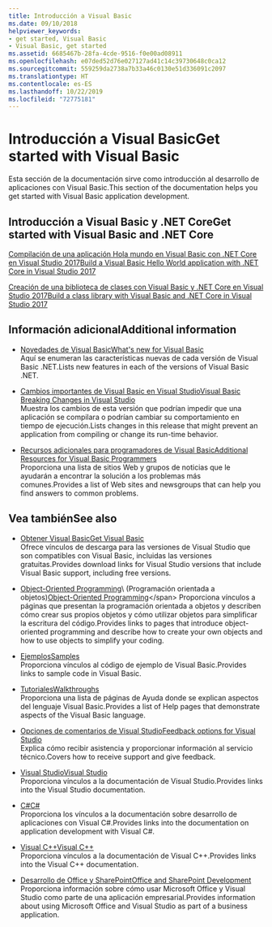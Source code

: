 ```yaml
---
title: Introducción a Visual Basic
ms.date: 09/10/2018
helpviewer_keywords:
- get started, Visual Basic
- Visual Basic, get started
ms.assetid: 6685467b-28fa-4cde-9516-f0e00ad08911
ms.openlocfilehash: e07ded52d76e027127ad41c14c39730648c0ca12
ms.sourcegitcommit: 559259da2738a7b33a46c0130e51d336091c2097
ms.translationtype: HT
ms.contentlocale: es-ES
ms.lasthandoff: 10/22/2019
ms.locfileid: "72775181"
---
```

# <a name="get-started-with-visual-basic"></a><span data-ttu-id="d437d-102">Introducción a Visual Basic</span><span class="sxs-lookup"><span data-stu-id="d437d-102">Get started with Visual Basic</span></span>

<span data-ttu-id="d437d-103">Esta sección de la documentación sirve como introducción al desarrollo de aplicaciones con Visual Basic.</span><span class="sxs-lookup"><span data-stu-id="d437d-103">This section of the documentation helps you get started with Visual Basic application development.</span></span>

## <a name="get-started-with-visual-basic-and-net-core"></a><span data-ttu-id="d437d-104">Introducción a Visual Basic y .NET Core</span><span class="sxs-lookup"><span data-stu-id="d437d-104">Get started with Visual Basic and .NET Core</span></span>

[<span data-ttu-id="d437d-105">Compilación de una aplicación Hola mundo en Visual Basic con .NET Core en Visual Studio 2017</span><span class="sxs-lookup"><span data-stu-id="d437d-105">Build a Visual Basic Hello World application with .NET Core in Visual Studio 2017</span></span>](../../core/tutorials/vb-with-visual-studio.md)

[<span data-ttu-id="d437d-106">Creación de una biblioteca de clases con Visual Basic y .NET Core en Visual Studio 2017</span><span class="sxs-lookup"><span data-stu-id="d437d-106">Build a class library with Visual Basic and .NET Core in Visual Studio 2017</span></span>](../../core/tutorials/vb-library-with-visual-studio.md)

## <a name="additional-information"></a><span data-ttu-id="d437d-107">Información adicional</span><span class="sxs-lookup"><span data-stu-id="d437d-107">Additional information</span></span>

- <span data-ttu-id="d437d-108">[Novedades de Visual Basic](whats-new.md)</span><span class="sxs-lookup"><span data-stu-id="d437d-108">[What's new for Visual Basic](whats-new.md)</span></span>\
<span data-ttu-id="d437d-109">Aquí se enumeran las características nuevas de cada versión de Visual Basic .NET.</span><span class="sxs-lookup"><span data-stu-id="d437d-109">Lists new features in each of the versions of Visual Basic .NET.</span></span>

- <span data-ttu-id="d437d-110">[Cambios importantes de Visual Basic en Visual Studio](breaking-changes-in-visual-studio.md)</span><span class="sxs-lookup"><span data-stu-id="d437d-110">[Visual Basic Breaking Changes in Visual Studio](breaking-changes-in-visual-studio.md)</span></span>\
<span data-ttu-id="d437d-111">Muestra los cambios de esta versión que podrían impedir que una aplicación se compilara o podrían cambiar su comportamiento en tiempo de ejecución.</span><span class="sxs-lookup"><span data-stu-id="d437d-111">Lists changes in this release that might prevent an application from compiling or change its run-time behavior.</span></span>

- <span data-ttu-id="d437d-112">[Recursos adicionales para programadores de Visual Basic](additional-resources.md)</span><span class="sxs-lookup"><span data-stu-id="d437d-112">[Additional Resources for Visual Basic Programmers](additional-resources.md)</span></span>\
<span data-ttu-id="d437d-113">Proporciona una lista de sitios Web y grupos de noticias que le ayudarán a encontrar la solución a los problemas más comunes.</span><span class="sxs-lookup"><span data-stu-id="d437d-113">Provides a list of Web sites and newsgroups that can help you find answers to common problems.</span></span>

## <a name="see-also"></a><span data-ttu-id="d437d-114">Vea también</span><span class="sxs-lookup"><span data-stu-id="d437d-114">See also</span></span>

- [<span data-ttu-id="d437d-115">Obtener Visual Basic</span><span class="sxs-lookup"><span data-stu-id="d437d-115">Get Visual Basic</span></span>](https://visualstudio.microsoft.com/downloads/?utm_medium=microsoft&utm_source=docs.microsoft.com&utm_campaign=inline+link&utm_content=download+vs2019)  
<span data-ttu-id="d437d-116">Ofrece vínculos de descarga para las versiones de Visual Studio que son compatibles con Visual Basic, incluidas las versiones gratuitas.</span><span class="sxs-lookup"><span data-stu-id="d437d-116">Provides download links for Visual Studio versions that include Visual Basic support, including free versions.</span></span>

- <span data-ttu-id="d437d-117">[Object-Oriented Programming](../programming-guide/concepts/object-oriented-programming.md)\ (Programación orientada a objetos)</span><span class="sxs-lookup"><span data-stu-id="d437d-117">[Object-Oriented Programming](../programming-guide/concepts/object-oriented-programming.md)\</span></span>
<span data-ttu-id="d437d-118">Proporciona vínculos a páginas que presentan la programación orientada a objetos y describen cómo crear sus propios objetos y cómo utilizar objetos para simplificar la escritura del código.</span><span class="sxs-lookup"><span data-stu-id="d437d-118">Provides links to pages that introduce object-oriented programming and describe how to create your own objects and how to use objects to simplify your coding.</span></span>

- <span data-ttu-id="d437d-119">[Ejemplos](../../visual-basic/sample-applications.md)</span><span class="sxs-lookup"><span data-stu-id="d437d-119">[Samples](../../visual-basic/sample-applications.md)</span></span>\
<span data-ttu-id="d437d-120">Proporciona vínculos al código de ejemplo de Visual Basic.</span><span class="sxs-lookup"><span data-stu-id="d437d-120">Provides links to sample code in Visual Basic.</span></span>

- <span data-ttu-id="d437d-121">[Tutoriales](../../visual-basic/walkthroughs.md)</span><span class="sxs-lookup"><span data-stu-id="d437d-121">[Walkthroughs](../../visual-basic/walkthroughs.md)</span></span>\
<span data-ttu-id="d437d-122">Proporciona una lista de páginas de Ayuda donde se explican aspectos del lenguaje Visual Basic.</span><span class="sxs-lookup"><span data-stu-id="d437d-122">Provides a list of Help pages that demonstrate aspects of the Visual Basic language.</span></span>

- <span data-ttu-id="d437d-123">[Opciones de comentarios de Visual Studio](/visualstudio/ide/feedback-options)</span><span class="sxs-lookup"><span data-stu-id="d437d-123">[Feedback options for Visual Studio](/visualstudio/ide/feedback-options)</span></span>\
<span data-ttu-id="d437d-124">Explica cómo recibir asistencia y proporcionar información al servicio técnico.</span><span class="sxs-lookup"><span data-stu-id="d437d-124">Covers how to receive support and give feedback.</span></span>

- <span data-ttu-id="d437d-125">[Visual Studio](/visualstudio/)</span><span class="sxs-lookup"><span data-stu-id="d437d-125">[Visual Studio](/visualstudio/)</span></span>\
<span data-ttu-id="d437d-126">Proporciona vínculos a la documentación de Visual Studio.</span><span class="sxs-lookup"><span data-stu-id="d437d-126">Provides links into the Visual Studio documentation.</span></span>

- <span data-ttu-id="d437d-127">[C#](../../csharp/index.md)</span><span class="sxs-lookup"><span data-stu-id="d437d-127">[C#](../../csharp/index.md)</span></span>\
<span data-ttu-id="d437d-128">Proporciona los vínculos a la documentación sobre desarrollo de aplicaciones con Visual C#.</span><span class="sxs-lookup"><span data-stu-id="d437d-128">Provides links into the documentation on application development with Visual C#.</span></span>

- <span data-ttu-id="d437d-129">[Visual C++](/cpp/)</span><span class="sxs-lookup"><span data-stu-id="d437d-129">[Visual C++](/cpp/)</span></span>\
<span data-ttu-id="d437d-130">Proporciona vínculos a la documentación de Visual C++.</span><span class="sxs-lookup"><span data-stu-id="d437d-130">Provides links into the Visual C++ documentation.</span></span>

- <span data-ttu-id="d437d-131">[Desarrollo de Office y SharePoint](/visualstudio/vsto/office-and-sharepoint-development-in-visual-studio)</span><span class="sxs-lookup"><span data-stu-id="d437d-131">[Office and SharePoint Development](/visualstudio/vsto/office-and-sharepoint-development-in-visual-studio)</span></span>\
<span data-ttu-id="d437d-132">Proporciona información sobre cómo usar Microsoft Office y Visual Studio como parte de una aplicación empresarial.</span><span class="sxs-lookup"><span data-stu-id="d437d-132">Provides information about using Microsoft Office and Visual Studio as part of a business application.</span></span>
